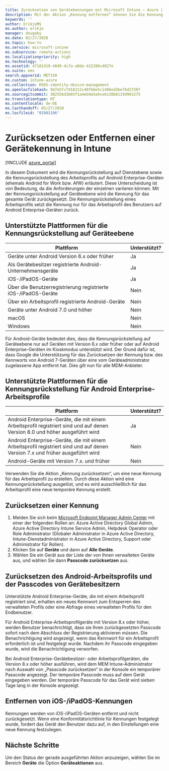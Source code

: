 ```yaml
---
title: Zurücksetzen von Gerätekennungen mit Microsoft Intune – Azure | Microsoft-Dokumentation
description: Mit der Aktion „Kennung entfernen“ können Sie die Kennung von Geräten entfernen oder zurücksetzen, die Sie mit Intune überwachen oder verwalten.
keywords: ''
author: ErikjeMS
ms.author: erikje
manager: dougeby
ms.date: 02/27/2020
ms.topic: how-to
ms.service: microsoft-intune
ms.subservice: remote-actions
ms.localizationpriority: high
ms.technology: ''
ms.assetid: 47181d19-4049-4c7a-a8de-422206c4027e
ms.suite: ems
search.appverid: MET150
ms.custom: intune-azure
ms.collection: M365-identity-device-management
ms.openlocfilehash: 9d7e5fc7d16212c40fbbe5c1486ed3be76d2738f
ms.sourcegitcommit: 302556d3b03f1a4eb9a5a9ce6138b8119d901575
ms.translationtype: HT
ms.contentlocale: de-DE
ms.lasthandoff: 05/27/2020
ms.locfileid: "83983106"
---
```

# <a name="reset-or-remove-a-device-passcode-in-intune"></a>Zurücksetzen oder Entfernen einer Gerätekennung in Intune

[!INCLUDE [azure_portal](../includes/azure_portal.md)]

In diesem Dokument wird die Kennungsrückstellung auf Dienstebene sowie die Kennungsrückstellung des Arbeitsprofils auf Android Enterprise-Geräten (ehemals Android for Work bzw. AfW) erläutert. Diese Unterscheidung ist von Bedeutung, da die Anforderungen der einzelnen variieren können. Mit der Kennungsrückstellung auf Geräteebene wird die Kennung für das gesamte Gerät zurückgesetzt. Die Kennungsrückstellung eines Arbeitsprofils setzt die Kennung nur für das Arbeitsprofil des Benutzers auf Android Enterprise-Geräten zurück.

## <a name="supported-platforms-for-device-level-passcode-reset"></a>Unterstützte Plattformen für die Kennungsrückstellung auf Geräteebene

| Plattform | Unterstützt? |
| ---- | ---- |
| Geräte unter Android Version 6.x oder früher | Ja |
| Als Gerätebesitzer registrierte Android-Unternehmensgeräte | Ja |
| iOS-/iPadOS-Geräte | Ja |
| Über die Benutzerregistrierung registrierte iOS-/iPadOS-Geräte | Nein |
| Über ein Arbeitsprofil registrierte Android-Geräte | Nein |
| Geräte unter Android 7.0 und höher | Nein |
| macOS | Nein |
| Windows | Nein |

Für Android-Geräte bedeutet dies, dass die Kennungsrückstellung auf Geräteebene nur auf Geräten mit Version 6.x oder früher oder auf Android Enterprise-Geräten im Kioskmodus unterstützt wird. Der Grund dafür ist, dass Google die Unterstützung für das Zurücksetzen der Kennung bzw. des Kennworts von Android 7-Geräten über eine vom Geräteadministrator zugelassene App entfernt hat. Dies gilt nun für alle MDM-Anbieter.

## <a name="supported-platforms-for-android-enterprise-work-profile-passcode-reset"></a>Unterstützte Plattformen für die Kennungsrückstellung für Android Enterprise-Arbeitsprofile

| Plattform | Unterstützt? |
| ---- | ---- |
| Android Enterprise-Geräte, die mit einem Arbeitsprofil registriert sind und auf denen Version 8.0 und höher ausgeführt wird | Ja |
| Android Enterprise-Geräte, die mit einem Arbeitsprofil registriert sind und auf denen Version 7.x und früher ausgeführt wird | Nein |
| Android-Geräte mit Version 7.x. und früher | Nein |

Verwenden Sie die Aktion „Kennung zurücksetzen“, um eine neue Kennung für das Arbeitsprofil zu erstellen. Durch diese Aktion wird eine Kennungsrückstellung ausgelöst, und es wird ausschließlich für das Arbeitsprofil eine neue temporäre Kennung erstellt. 

## <a name="reset-a-passcode"></a>Zurücksetzen einer Kennung


1. Melden Sie sich beim [Microsoft Endpoint Manager Admin Center](https://go.microsoft.com/fwlink/?linkid=2109431) mit einer der folgenden Rollen an: Azure Active Directory Global Admin, Azure Active Directory Intune Service Admin, Helpdesk Operator oder Role Administrator (Globaler Administrator in Azure Active Directory, Intune-Dienstadministrator in Azure Active Directory, Support oder Administrator für Rollen).
2. Klicken Sie auf **Geräte** und dann auf **Alle Geräte**.
3. Wählen Sie ein Gerät aus der Liste der von Ihnen verwalteten Geräte aus, und wählen Sie dann **Passcode zurücksetzen** aus.

## <a name="reset-android-work-profile-and-device-owner-passcodes"></a>Zurücksetzen des Android-Arbeitsprofils und der Passcodes von Gerätebesitzern

Unterstützte Android Enterprise-Geräte, die mit einem Arbeitsprofil registriert sind, erhalten ein neues Kennwort zum Entsperren des verwalteten Profils oder eine Abfrage eines verwalteten Profils für den Endbenutzer.

Für Android Enterprise-Arbeitsprofilgeräte mit Version 8.x oder höher, werden Benutzer benachrichtigt, dass sie Ihren zurückgesetzten Passcode sofort nach dem Abschluss der Registrierung aktivieren müssen. Die Benachrichtigung wird angezeigt, wenn das Kennwort für ein Arbeitsprofil erforderlich ist und festgelegt wurde. Nachdem ihr Passcode eingegeben wurde, wird die Benachrichtigung verworfen.

Bei Android Enterprise-Gerätebesitzer- oder Arbeitsprofilgeräten, die Version 8.x oder höher ausführen, wird dem MEM Intune-Administrator nach Auswahl von „Passcode zurücksetzen“ in der Konsole ein temporärer Passcode angezeigt. Der temporäre Passcode muss auf dem Gerät eingegeben werden. Der temporäre Passcode für das Gerät wird sieben Tage lang in der Konsole angezeigt.


## <a name="remove-iosipados-passcodes"></a>Entfernen von iOS-/iPadOS-Kennungen

Kennungen werden von iOS-/iPadOS-Geräten entfernt und nicht zurückgesetzt. Wenn eine Konformitätsrichtlinie für Kennungen festgelegt wurde, fordert das Gerät den Benutzer dazu auf, in den Einstellungen eine neue Kennung festzulegen.

## <a name="next-steps"></a>Nächste Schritte

Um den Status der gerade ausgeführten Aktion anzuzeigen, wählen Sie im Bereich **Geräte** die Option **Geräteaktionen** aus.
